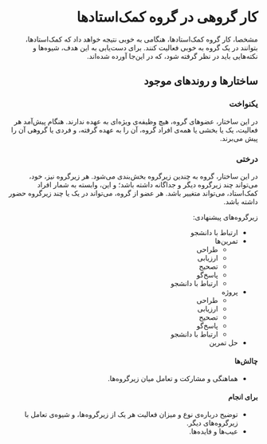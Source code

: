 <div dir="rtl">

# کار گروهی در گروه کمک‌استادها

مشخصا، کار گروه کمک‌استادها، هنگامی به خوبی نتیجه خواهد داد که کمک‌استادها، بتوانند در یک گروه به خوبی فعالیت کنند. برای دست‌یابی به این هدف، شیوه‌ها و نکته‌هایی باید در نظر گرفته شود، که در این‌جا آورده شده‌اند.

## ساختارها و روندهای موجود

### یکنواخت

در این ساختار، عضوهای گروه، هیچ وظیفه‌ی ویژه‌ای به عهده ندارند. هنگام پیش‌آمد هر فعالیت، یک یا بخشی یا همه‌ی افراد گروه، آن را به عهده گرفته، و فردی یا گروهی آن را پیش می‌برند.

### درختی

در این ساختار، گروه به چندین زیرگروه بخش‌بندی می‌شود. هر زیرگروه نیز، خود، می‌تواند چند زیرگروه دیگر و جداگانه داشته باشد؛ و این، وابسته به شمار افراد کمک‌استاد، می‌تواند متغییر باشد. هر عضو از گروه، می‌تواند در یک یا چند زیرگروه حضور داشته باشد.

زیرگروه‌های پیشنهادی:

-   ارتباط با دانشجو
-   تمرین‌ها
    -    طراحی
    -    ارزیابی
    -    تصحیح
    -    پاسخ‌گو
    -    ارتباط با دانشجو
-   پروژه
    -    طراحی
    -    ارزیابی
    -    تصحیح
    -    پاسخ‌گو
    -    ارتباط با دانشجو
-   حل تمرین

#### چالش‌ها

-   هماهنگی و مشارکت و تعامل میان زیرگروه‌ها.

#### برای انجام

-   توضیح درباره‌ی نوع و میزان فعالیت هر یک از زیرگروه‌ها، و شیوه‌ی تعامل با زیرگروه‌های دیگر.
-   عیب‌ها و فایده‌ها.

</div>
